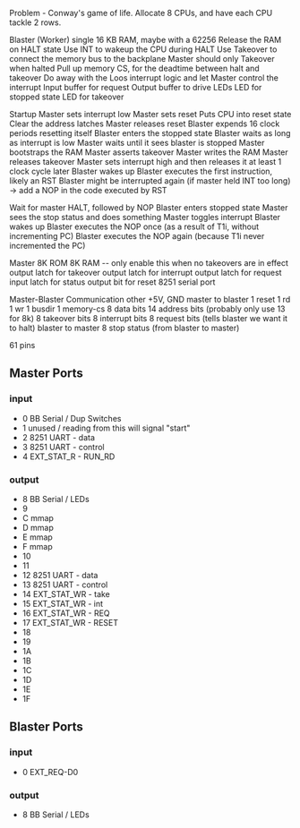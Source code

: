 Problem - Conway's game of life. Allocate 8 CPUs, and have each CPU tackle 2 rows.

Blaster (Worker)
  single 16 KB RAM, maybe with a 62256
  Release the RAM on HALT state
  Use INT to wakeup the CPU during HALT
  Use Takeover to connect the memory bus to the backplane
    Master should only Takeover when halted
  Pull up memory CS, for the deadtime between halt and takeover
  Do away with the Loos interrupt logic and let Master control the interrupt
  Input buffer for request
  Output buffer to drive LEDs
  LED for stopped state
  LED for takeover

  Startup
    Master sets interrupt low
    Master sets reset
      Puts CPU into reset state
      Clear the address latches
    Master releases reset
      Blaster expends 16 clock periods resetting itself
      Blaster enters the stopped state
      Blaster waits as long as interrupt is low
    Master waits until it sees blaster is stopped
    Master bootstraps the RAM
      Master asserts takeover
      Master writes the RAM
      Master releases takeover
    Master sets interrupt high and then releases it at least 1 clock cycle later
      Blaster wakes up
      Blaster executes the first instruction, likely an RST
      Blaster might be interrupted again (if master held INT too long) -> add a NOP in the code executed by RST

  Wait for master
     HALT, followed by NOP
     Blaster enters stopped state
     Master sees the stop status and does something
     Master toggles interrupt
     Blaster wakes up
     Blaster executes the NOP once (as a result of T1i, without incrementing PC)
     Blaster executes the NOP again (because T1i never incremented the PC)

Master
  8K ROM
  8K RAM -- only enable this when no takeovers are in effect
  output latch for takeover
  output latch for interrupt
  output latch for request
  input latch for status
  output bit for reset
  8251 serial port

Master-Blaster Communication
  other
    +5V, GND
  master to blaster
    1 reset
    1 rd
    1 wr
    1 busdir
    1 memory-cs
    8 data bits
    14 address bits (probably only use 13 for 8k)
    8 takeover bits
    8 interrupt bits
    8 request bits (tells blaster we want it to halt)
  blaster to master
    8 stop status (from blaster to master)

  61 pins


## Master Ports

### input

* 0 BB Serial / Dup Switches
* 1 unused / reading from this will signal "start"
* 2 8251 UART - data
* 3 8251 UART - control
* 4 EXT_STAT_R - RUN_RD

### output

* 8 BB Serial / LEDs
* 9
* C mmap
* D mmap
* E mmap 
* F mmap
* 10
* 11
* 12 8251 UART - data
* 13 8251 UART - control
* 14 EXT_STAT_WR - take
* 15 EXT_STAT_WR - int
* 16 EXT_STAT_WR - REQ
* 17 EXT_STAT_WR - RESET
* 18
* 19
* 1A
* 1B
* 1C
* 1D
* 1E
* 1F

## Blaster Ports

### input

* 0 EXT_REQ-D0

### output

* 8 BB Serial / LEDs

